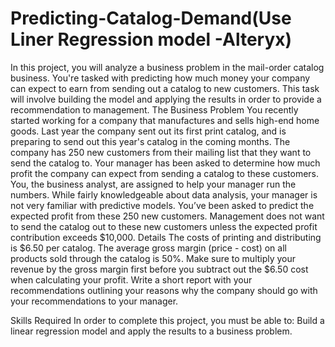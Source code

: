 # Predicting-Catalog-Demand(Use Liner Regression model -Alteryx)
In this project, you will analyze a business problem in the mail-order catalog business. You're tasked with predicting how much money your company can expect to earn from sending out a catalog to new customers. This task will involve building the model and applying the results in order to provide a recommendation to management.
The Business Problem
You recently started working for a company that manufactures and sells high-end home goods. Last year the company sent out its first print catalog, and is preparing to send out this year's catalog in the coming months. The company has 250 new customers from their mailing list that they want to send the catalog to.
Your manager has been asked to determine how much profit the company can expect from sending a catalog to these customers. You, the business analyst, are assigned to help your manager run the numbers. While fairly knowledgeable about data analysis, your manager is not very familiar with predictive models. 
You’ve been asked to predict the expected profit from these 250 new customers. Management does not want to send the catalog out to these new customers unless the expected profit contribution exceeds $10,000.
Details
The costs of printing and distributing is $6.50 per catalog. 
The average gross margin (price - cost) on all products sold through the catalog is 50%.
Make sure to multiply your revenue by the gross margin first before you subtract out the $6.50 cost when calculating your profit.
Write a short report with your recommendations outlining your reasons why the company should go with your recommendations to your manager.


Skills Required
In order to complete this project, you must be able to:
Build a linear regression model and apply the results to a business problem.
